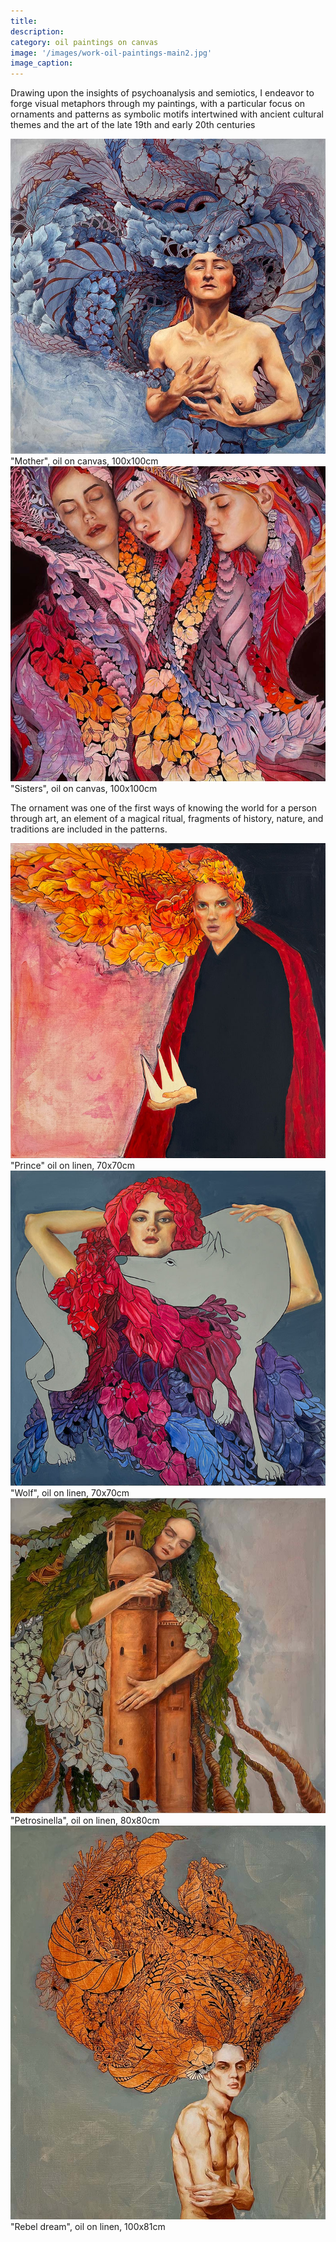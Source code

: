 ```yaml
---
title:
description: 
category: oil paintings on canvas
image: '/images/work-oil-paintings-main2.jpg'
image_caption: 
---
```


Drawing upon the insights of psychoanalysis and semiotics, I endeavor to forge visual metaphors through my paintings, with a particular focus on ornaments and patterns as symbolic motifs intertwined with ancient cultural themes and the art of the late 19th and early 20th centuries

<div class="gallery-box">
  <div class="gallery">
    <div class="gallery-item">
      <div class="gallery-image">
        <img src="/images/mother.jpg" loading="lazy" alt="mother">
      </div>
      <div class="gallery-text">"Mother", oil on canvas, 100x100cm</div>
    </div>
    <div class="gallery-item">
      <div class="gallery-image">
        <img src="/images/sisters.jpg" loading="lazy" alt="sisters">
      </div>
      <div class="gallery-text">"Sisters", oil on canvas, 100x100cm</div>
    </div>
  </div>
</div>

The ornament was one of the first ways of knowing the world for a person through art, an element of a magical ritual, fragments of history, nature, and traditions are included in the patterns.

<div class="gallery-box">
  <div class="gallery">
  <div class="gallery-item">
      <div class="gallery-image">
        <img src="/images/prince.jpg" loading="lazy" alt="prince">
      </div>
      <div class="gallery-text">"Prince" oil on linen, 70x70cm</div>
    </div>
    <div class="gallery-item">
      <div class="gallery-image">
        <img src="/images/wolf.jpg" loading="lazy" alt="wolf">
      </div>
      <div class="gallery-text">"Wolf", oil on linen, 70x70cm</div>
    </div>
    <div class="gallery-item">
      <div class="gallery-image">
        <img src="/images/petrosinella.jpg" loading="lazy" alt="petrosinella">
      </div>
      <div class="gallery-text">"Petrosinella", oil on linen, 80x80cm</div>
    </div>
  </div>
</div>
    
<div class="gallery-box">
  <div class="gallery">
     <div class="gallery-item">
      <div class="gallery-image">
        <img src="/images/rebel-dream.jpg" loading="lazy" alt="rebel-dream">
      </div>
      <div class="gallery-text">"Rebel dream", oil on linen, 100x81cm</div>
    </div>
  </div>
</div>


